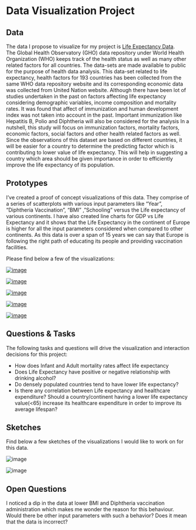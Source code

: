# Data Visualization Project

## Data

The data I propose to visualize for my project is [Life Expectancy Data](https://gist.github.com/aishwarya8615/89d9f36fc014dea62487f7347864d16a).  
The Global Health Observatory (GHO) data repository under World Health Organization (WHO) keeps track of the health status as well as many other related factors for all countries. The data-sets are made available to public for the purpose of health data analysis. This data-set related to life expectancy, health factors for 193 countries has been collected from the same WHO data repository website and its corresponding economic data was collected from United Nation website.
Although there have been lot of studies undertaken in the past on factors affecting life expectancy considering demographic variables, income composition and mortality rates. It was found that affect of immunization and human development index was not taken into account in the past. Important immunization like Hepatitis B, Polio and Diphtheria will also be considered for the analysis In a nutshell, this study will focus on immunization factors, mortality factors, economic factors, social factors and other health related factors as well. Since the observations of this dataset are based on different countries, it will be easier for a country to determine the predicting factor which is contributing to lower value of life expectancy. This will help in suggesting a country which area should be given importance in order to efficiently improve the life expectancy of its population.


## Prototypes

I’ve created a proof of concept visualizations of this data. They comprise of a series of scatterplots with various input parameters like “Year”, “Diphtheria Vaccination”, “BMI” ,”Schooling” versus the Life expectancy of various continents. I have also created line charts for GDP vs Life Expectancy and it shows that the Life Expectancy in the continent of Europe is higher for all the input parameters considered when compared to  other continents. As this data is over a span of 15 years we can say that Europe is following the right path of educating its people and providing vaccination facilities. 

Please find below a few of the visualizations:


[![image](https://user-images.githubusercontent.com/54454914/65568969-a23bec00-df29-11e9-91d4-43f46d856ff9.png)](https://beta.vizhub.com/aishwarya8615/e92690e07721405ba299193059e66318)

[![image](https://user-images.githubusercontent.com/54454914/65569060-1ffff780-df2a-11e9-9fc9-499f73077c46.png)](https://beta.vizhub.com/aishwarya8615/3ee089b6e0194edba2dc1f7f0e04d62f)

[![image](https://user-images.githubusercontent.com/54454914/65569113-563d7700-df2a-11e9-8d8b-40a164b0f88a.png)](https://beta.vizhub.com/aishwarya8615/e064112e923b4934a7acf25e8e987851)

[![image](https://user-images.githubusercontent.com/54454914/65569193-ae747900-df2a-11e9-86a3-d9803ed3a750.png)
](https://beta.vizhub.com/aishwarya8615/8ddcb121338441d89bc292b6fed31c68)

[![image](https://user-images.githubusercontent.com/54454914/65569243-dcf25400-df2a-11e9-845b-ca85085f541c.png)](https://beta.vizhub.com/aishwarya8615/e961019bd2244b8595c38b4cb0c47ceb)


## Questions & Tasks

The following tasks and questions will drive the visualization and interaction decisions for this project:

 * How does Infant and Adult mortality rates affect life expectancy
 * Does Life Expectancy have positive or negative relationship with drinking alcohol?
 * Do densely populated countries tend to have lower life expectancy? 
 * Is there any correlation between Life expectancy and healthcare expenditure? Should a country/continent having a lower life expectancy value(<65) increase its healthcare expenditure in order to improve its average lifespan? 

## Sketches

Find below a few sketches of the visualizations I would like to work on for this data.

![image](https://user-images.githubusercontent.com/54454914/65569319-2347b300-df2b-11e9-9d86-0f2fe75cda81.png)

![image](https://user-images.githubusercontent.com/54454914/65569396-7883c480-df2b-11e9-9da7-f4fb1f76adec.png)


## Open Questions

I noticed a dip in the data at lower BMI and Diphtheria vaccination administration which makes me wonder the reason for this behaviour. Would there be other input parameters with such a behavior? Does it mean that the data is incorrect?

